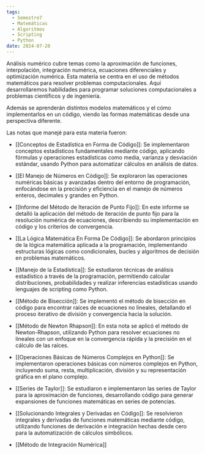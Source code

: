 ```yaml
---
tags:
  - Semestre7
  - Matemáticas
  - Algoritmos
  - Scripting
  - Python
date: 2024-07-20
---
```

Análisis numérico cubre temas como la aproximación de funciones, interpolación, integración numérica, ecuaciones diferenciales y optimización numérica. Esta materia se centra en el uso de métodos matemáticos para resolver problemas computacionales. Aquí desarrollaremos habilidades para programar soluciones computacionales a problemas científicos y de ingeniería.

Además se aprenderán distintos modelos matemáticos y el cómo implementarlos en un código, viendo las formas matemáticas desde una perspectiva diferente.

Las notas que manejé para esta materia fueron:

- [[Conceptos de Estadística en Forma de Código]]: Se implementaron conceptos estadísticos fundamentales mediante código, aplicando fórmulas y operaciones estadísticas como media, varianza y desviación estándar, usando Python para automatizar cálculos en análisis de datos.
    
- [[El Manejo de Números en Código]]: Se exploraron las operaciones numéricas básicas y avanzadas dentro del entorno de programación, enfocándose en la precisión y eficiencia en el manejo de números enteros, decimales y grandes en Python.
    
- [[Informe del Método de Iteración de Punto Fijo]]: En este informe se detalló la aplicación del método de iteración de punto fijo para la resolución numérica de ecuaciones, describiendo su implementación en código y los criterios de convergencia.
    
- [[La Lógica Matemática En Forma De Código]]: Se abordaron principios de la lógica matemática aplicada a la programación, implementando estructuras lógicas como condicionales, bucles y algoritmos de decisión en problemas matemáticos.
    
- [[Manejo de la Estadística]]: Se estudiaron técnicas de análisis estadístico a través de la programación, permitiendo calcular distribuciones, probabilidades y realizar inferencias estadísticas usando lenguajes de scripting como Python.
    
- [[Método de Bisección]]: Se implementó el método de bisección en código para encontrar raíces de ecuaciones no lineales, detallando el proceso iterativo de división y convergencia hacia la solución.
    
- [[Método de Newton Rhapson]]: En esta nota se aplicó el método de Newton-Rhapson, utilizando Python para resolver ecuaciones no lineales con un enfoque en la convergencia rápida y la precisión en el cálculo de las raíces.
    
- [[Operaciones Básicas de Números Complejos en Python]]: Se implementaron operaciones básicas con números complejos en Python, incluyendo suma, resta, multiplicación, división y su representación gráfica en el plano complejo.
    
- [[Series de Taylor]]: Se estudiaron e implementaron las series de Taylor para la aproximación de funciones, desarrollando código para generar expansiones de funciones matemáticas en series de potencias.
    
- [[Solucionando Integrales y Derivadas en Código]]: Se resolvieron integrales y derivadas de funciones matemáticas mediante código, utilizando funciones de derivación e integración hechas desde cero para la automatización de cálculos simbólicos.

- [[Método de Integración Numérica]]